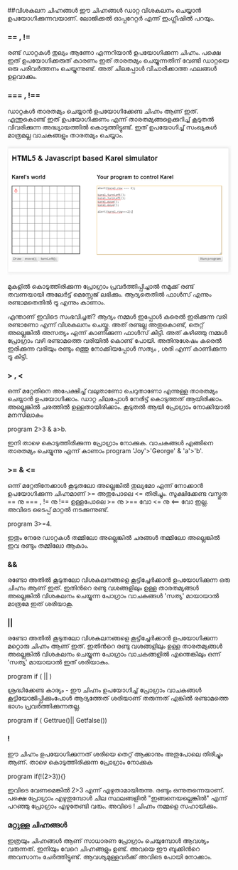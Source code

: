 ﻿
##വിശകലന ചിഹ്നങ്ങള്‍
ഈ ചിഹ്നങ്ങള്‍ ഡാറ്റ വിശകലനം ചെയ്യാന്‍ ഉപയോഗിക്കുന്നവയാണ്. ലോജിക്കല്‍ ഓപ്പറേറ്റര്‍ എന്ന് ഇംഗ്ലീഷില്‍ പറയും.

### == , !=
രണ്ട് ഡാറ്റകള്‍ തുല്യം ആണോ എന്നറിയാന്‍ ഉപയോഗിക്കുന്ന ചിഹ്നം. പക്ഷെ ഇത് ഉപയോഗിക്കരുത് കാരണം ഇത് താരതമ്യം ചെയ്യുന്നതിന് വേണ്ടി ഡാറ്റയെ ഒരു പരിവര്‍ത്തനം ചെയ്യുന്നുണ്ട്. അത് ചിലപ്പോള്‍ വിചാരിക്കാത്ത ഫലങ്ങള്‍ ഉളവാക്കും.

### === , !==

ഡാറ്റകള്‍ താരതമ്യം ചെയ്യാന്‍ ഉപയോഗിക്കേണ്ട ചിഹ്നം ആണ് ഇത്. എന്തുകൊണ്ട് ഇത് ഉപയോഗിക്കണം എന്ന് താരതമ്യങ്ങളെക്കുറിച്ച് കൂടുതല്‍ വിവരിക്കുന്ന അദ്ധ്യായത്തില്‍ കൊടുത്തിട്ടുണ്ട്. ഇത് ഉപയോഗിച്ച് സംഖ്യകള്‍ മാത്രമല്ല വാചകങ്ങളും താരതമ്യം ചെയ്യാം.

![===](images/ch06/13/01-equalSign.PNG)

മുകളില്‍ കൊടുത്തിരിക്കുന്ന പ്രോഗ്രാം പ്രവര്‍ത്തിപ്പിച്ചാല്‍ നമുക്ക് രണ്ട് തവണയായി അലേര്‍ട്ട് മെസ്സേജ് ലഭിക്കും. ആദ്യതെതില്‍ ഫാള്‍സ് എന്നും രണ്ടാമതെതില്‍ ട്രൂ എന്നും കാണാം. 

എന്താണ് ഇവിടെ സംഭവിച്ചത്? ആദ്യം നമ്മള്‍ ഇപ്പോള്‍ കരെല്‍ ഇരിക്കുന്ന വരി രണ്ടാണോ എന്ന് വിശകലനം ചെയ്തു. അത് രണ്ടല്ല അതുകൊണ്ട്, തെറ്റ് അല്ലെങ്കില്‍ അസത്യം എന്ന് കാണിക്കുന്ന ഫാള്‍സ് കിട്ടി. അത് കഴിഞ്ഞു നമ്മള്‍ പ്രോഗ്രാം വഴി രണ്ടാമത്തെ വരിയില്‍ കൊണ്ട് പോയി. അതിനുശേഷം കരെല്‍ ഇരിക്കുന്ന വരിയും രണ്ടും ഒത്തു നോക്കിയപ്പോള്‍ സത്യം , ശരി എന്ന് കാണിക്കുന്ന ട്രൂ കിട്ടി.

### > , <

ഒന്ന് മറ്റേതിനെ അപേക്ഷിച്ച് വലുതാണോ ചെറുതാണോ എന്നുള്ള താരതമ്യം ചെയ്യാന്‍ ഉപയോഗിക്കാം. ഡാറ്റ ചിലപ്പോള്‍ നേരിട്ട് കൊടുത്തത് ആയിരിക്കാം. അല്ലെങ്കില്‍ ചരത്തില്‍ ഉള്ളതായിരിക്കാം. കൂടുതല്‍ ആയി പ്രോഗ്രാം നോക്കിയാല്‍ മനസിലാകും

program 2>3 & a>b.

ഇനി താഴെ കൊടുത്തിരിക്കുന്ന പ്രോഗ്രാം നോക്കുക. വാചകങ്ങള്‍ എങ്ങിനെ താരതമ്യം ചെയ്യുന്നു എന്ന് കാണാം
program 'Joy'>'George' & 'a'>'b'.

### >= & <=

ഒന്ന് മറ്റേതിനേക്കാള്‍ കൂടുതലോ അല്ലെങ്കില്‍ തുല്യമോ എന്ന് നോക്കാന്‍ ഉപയോഗിക്കുന്ന ചിഹ്നമാണ് >= അതുപോലെ <= തിരിച്ചും. 
സൂക്ഷിക്കേണ്ട വസ്തുത == നു === , != നു !== ഉള്ളപോലെ >= നു >== വോ <= നു <== വോ ഇല്ല. അവിടെ ടൈപ്പ് മാറ്റല്‍ നടക്കുന്നുണ്ട്.

program 3>=4.

ഇതും നേരേ ഡാറ്റകള്‍ തമ്മിലോ അല്ലെങ്കില്‍ ചരങ്ങള്‍ തമ്മിലോ അല്ലെങ്കില്‍ ഇവ രണ്ടും തമ്മിലോ ആകാം.

### &&

രണ്ടോ അതില്‍ കൂടുതലോ വിശകലനങ്ങളെ കൂട്ടിച്ചേര്‍ക്കാന്‍ ഉപയോഗിക്കുന്ന ഒരു ചിഹ്നം ആണ്  ഇത്. ഇതിന്‍റെ രണ്ടു വശങ്ങളിലും ഉള്ള താരതമ്യങ്ങള്‍ അല്ലെങ്കില്‍ വിശകലനം ചെയ്യുന്ന പോഗ്രാം വാചകങ്ങള്‍ 'സത്യ' മായായാല്‍ മാത്രമേ ഇത് ശരിയാകൂ. 

### ||
രണ്ടോ അതില്‍ കൂടുതലോ വിശകലനങ്ങളെ കൂട്ടിച്ചേര്‍ക്കാന്‍ ഉപയോഗിക്കുന്ന മറ്റൊരു ചിഹ്നം ആണ്  ഇത്. ഇതിന്‍റെ രണ്ടു വശങ്ങളിലും ഉള്ള താരതമ്യങ്ങള്‍ അല്ലെങ്കില്‍ വിശകലനം ചെയ്യുന്ന പോഗ്രാം വാചകങ്ങളില്‍ എന്തെങ്കിലും ഒന്ന്  'സത്യ' മായായാല്‍ ഇത് ശരിയാകും.

program if ( || )

ശ്രദ്ധിക്കേണ്ട കാര്യം - ഈ ചിഹ്നം ഉപയോഗിച്ച് പ്രോഗ്രാം വാചകങ്ങള്‍ കൂട്ടിയോജിപ്പിക്കുംപോള്‍ ആദ്യത്തേത് ശരിയാണ് തരുന്നത് എങ്കില്‍ രണ്ടാമത്തെ ഭാഗം പ്രവര്‍ത്തിക്കുന്നതല്ല.

program if ( Gettrue()|| Getfalse())

### ! 

ഈ ചിഹ്നം ഉപയോഗിക്കുന്നത് ശരിയെ തെറ്റ് ആക്കാനും അതുപോലെ തിരിച്ചും ആണ്. താഴെ കൊടുത്തിരിക്കുന്ന പ്രോഗ്രാം നോക്കുക

program if(!(2>3)){}

ഇവിടെ വേണമെങ്കില്‍ 2>3 എന്ന് എഴുതാമായിരുന്നു. രണ്ടും ഒന്നുതന്നെയാണ്. പക്ഷെ പ്രോഗ്രാം എഴുതുമ്പോള്‍ ചില സ്ഥലങ്ങളില്‍ "ഇങ്ങനെയല്ലെങ്കില്‍" എന്ന് പറഞ്ഞു പ്രോഗ്രാം എഴുതേണ്ടി വരും. അവിടെ ! ചിഹ്നം നമ്മളെ സഹായിക്കും.

### മറ്റുള്ള ചിഹ്നങ്ങള്‍
ഇത്രയും ചിഹ്നങ്ങള്‍ ആണ് സാധാരണ പ്രോഗ്രാം ചെയുമ്പോള്‍ ആവശ്യം വരുന്നത്. ഇനിയും വേറെ ചിഹ്നങ്ങളും ഉണ്ട്. അവയെ ഈ ബുക്കിന്‍റെ അവസാനം ചേര്‍ത്തിട്ടുണ്ട്. ആവശ്യമുള്ളവര്‍ക്ക് അവിടെ പോയി നോക്കാം.
